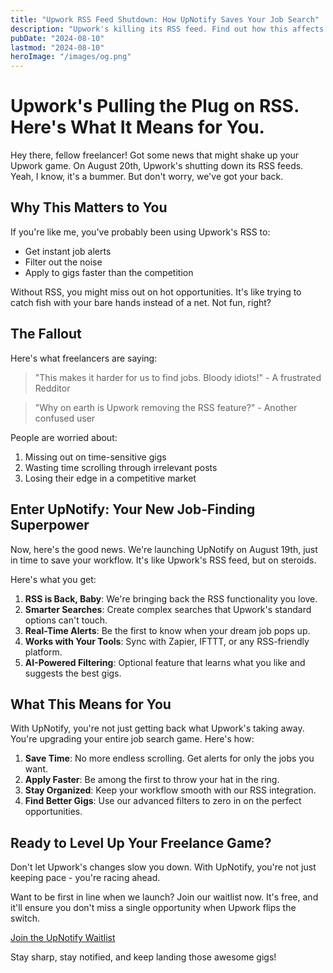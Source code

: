 ```yaml
---
title: "Upwork RSS Feed Shutdown: How UpNotify Saves Your Job Search"
description: "Upwork's killing its RSS feed. Find out how this affects you and how UpNotify keeps your job search smooth and effective."
pubDate: "2024-08-10"
lastmod: "2024-08-10"
heroImage: "/images/og.png"
---
```


# Upwork's Pulling the Plug on RSS. Here's What It Means for You.

Hey there, fellow freelancer! Got some news that might shake up your Upwork game. On August 20th, Upwork's shutting down its RSS feeds. Yeah, I know, it's a bummer. But don't worry, we've got your back.

## Why This Matters to You

If you're like me, you've probably been using Upwork's RSS to:
- Get instant job alerts
- Filter out the noise
- Apply to gigs faster than the competition

Without RSS, you might miss out on hot opportunities. It's like trying to catch fish with your bare hands instead of a net. Not fun, right?

## The Fallout

Here's what freelancers are saying:

> "This makes it harder for us to find jobs. Bloody idiots!" - A frustrated Redditor

> "Why on earth is Upwork removing the RSS feature?" - Another confused user

People are worried about:
1. Missing out on time-sensitive gigs
2. Wasting time scrolling through irrelevant posts
3. Losing their edge in a competitive market

## Enter UpNotify: Your New Job-Finding Superpower

Now, here's the good news. We're launching UpNotify on August 19th, just in time to save your workflow. It's like Upwork's RSS feed, but on steroids.

Here's what you get:
1. **RSS is Back, Baby**: We're bringing back the RSS functionality you love.
2. **Smarter Searches**: Create complex searches that Upwork's standard options can't touch.
3. **Real-Time Alerts**: Be the first to know when your dream job pops up.
4. **Works with Your Tools**: Sync with Zapier, IFTTT, or any RSS-friendly platform.
5. **AI-Powered Filtering**: Optional feature that learns what you like and suggests the best gigs.

## What This Means for You

With UpNotify, you're not just getting back what Upwork's taking away. You're upgrading your entire job search game. Here's how:

1. **Save Time**: No more endless scrolling. Get alerts for only the jobs you want.
2. **Apply Faster**: Be among the first to throw your hat in the ring.
3. **Stay Organized**: Keep your workflow smooth with our RSS integration.
4. **Find Better Gigs**: Use our advanced filters to zero in on the perfect opportunities.

## Ready to Level Up Your Freelance Game?

Don't let Upwork's changes slow you down. With UpNotify, you're not just keeping pace - you're racing ahead.

Want to be first in line when we launch? Join our waitlist now. It's free, and it'll ensure you don't miss a single opportunity when Upwork flips the switch.

[Join the UpNotify Waitlist](https://upnotify.me)

Stay sharp, stay notified, and keep landing those awesome gigs!